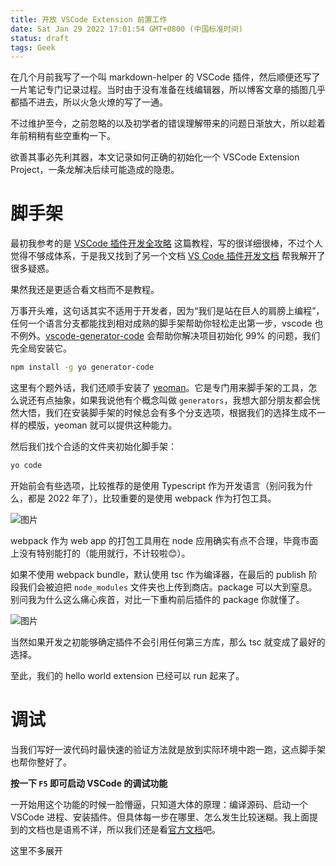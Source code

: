 ```yaml
---
title: 开放 VSCode Extension 前置工作
date: Sat Jan 29 2022 17:01:54 GMT+0800 (中国标准时间)
status: draft
tags: Geek
---
```

在几个月前我写了一个叫 markdown-helper 的 VSCode 插件，然后顺便还写了一片笔记专门记录过程。当时由于没有准备在线编辑器，所以博客文章的插图几乎都插不进去，所以火急火燎的写了一通。

不过维护至今，之前忽略的以及初学者的错误理解带来的问题日渐放大，所以趁着年前稍稍有些空重构一下。

欲善其事必先利其器，本文记录如何正确的初始化一个 VSCode Extension Project，一条龙解决后续可能造成的隐患。

# 脚手架

最初我参考的是 [VSCode 插件开发全攻略](https://www.cnblogs.com/liuxianan/p/vscode-plugin-overview.html) 这篇教程，写的很详细很棒，不过个人觉得不够成体系，于是我又找到了另一个文档 [VS Code 插件开发文档](https://liiked.github.io/VS-Code-Extension-Doc-ZH/#/get-started/your-first-extension) 帮我解开了很多疑惑。

果然我还是更适合看文档而不是教程。

万事开头难，这句话其实不适用于开发者，因为“我们是站在巨人的肩膀上编程”，任何一个语言分支都能找到相对成熟的脚手架帮助你轻松走出第一步，vscode 也不例外。[vscode-generator-code](https://github.com/Microsoft/vscode-generator-code) 会帮助你解决项目初始化 99% 的问题，我们先全局安装它。

```bash
npm install -g yo generator-code
```

这里有个题外话，我们还顺手安装了 [yeoman](https://yeoman.io/)。它是专门用来脚手架的工具，怎么说还有点抽象，如果我说他有个概念叫做 `generators`，我想大部分朋友都会恍然大悟，我们在安装脚手架的时候总会有多个分支选项，根据我们的选择生成不一样的模版，yeoman 就可以提供这种能力。

然后我们找个合适的文件夹初始化脚手架：

```bash
yo code
```

开始前会有些选项，比较推荐的是使用 Typescript 作为开发语言（别问我为什么，都是 2022 年了），比较重要的是使用 webpack 作为打包工具。

![图片](/images/c6b6bab6842dc88453828c6c336b04ec997a5ac2e525c84ea2cc5789859f6571.png)

webpack 作为 web app 的打包工具用在 node 应用确实有点不合理，毕竟市面上没有特别能打的（能用就行，不计较啦😊）。

如果不使用 webpack bundle，默认使用 tsc 作为编译器，在最后的 publish 阶段我们会被迫把 `node_modules` 文件夹也上传到商店。package 可以大到窒息。别问我为什么这么痛心疾首，对比一下重构前后插件的 package 你就懂了。

![图片](/images/dac16b4cf72beaa2eb9aac5970753eeb622eb6195f8838efe3ad859ff259c391.png)

当然如果开发之初能够确定插件不会引用任何第三方库，那么 tsc 就变成了最好的选择。

至此，我们的 hello world extension 已经可以 run 起来了。

# 调试

当我们写好一波代码时最快速的验证方法就是放到实际环境中跑一跑，这点脚手架也帮你整好了。

**按一下 `F5` 即可启动 VSCode 的调试功能**

一开始用这个功能的时候一脸懵逼，只知道大体的原理：编译源码、启动一个 VSCode 进程、安装插件。但具体每一步在哪里、怎么发生比较迷糊。我上面提到的文档也是语焉不详，所以我们还是看[官方文档](https://vscode-docs.readthedocs.io/en/stable/extensions/debugging-extensions/#:~:text=Once%20the%20Extension%20Host%20is%20launched%2C%20VS%20Code,a%20shell%20command%20to%20npm%20run%20compile.%203.)吧。

这里不多展开
